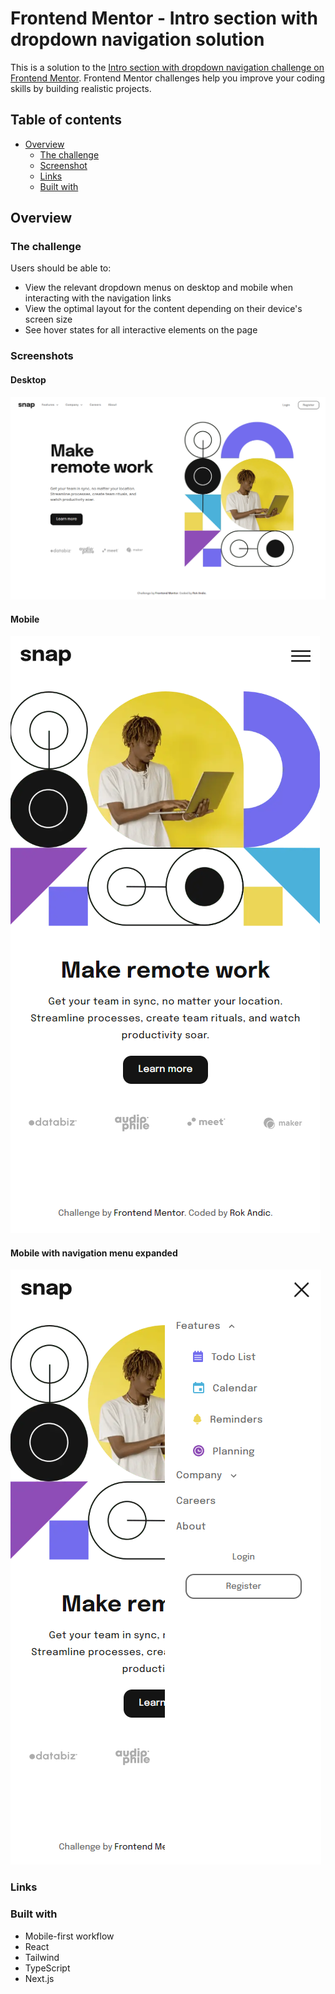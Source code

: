 # Frontend Mentor - Intro section with dropdown navigation solution

This is a solution to the [Intro section with dropdown navigation challenge on Frontend Mentor](https://www.frontendmentor.io/challenges/intro-section-with-dropdown-navigation-ryaPetHE5). Frontend Mentor challenges help you improve your coding skills by building realistic projects.

## Table of contents

- [Overview](#overview)
  - [The challenge](#the-challenge)
  - [Screenshot](#screenshot)
  - [Links](#links)
  - [Built with](#built-with)

## Overview

### The challenge

Users should be able to:

- View the relevant dropdown menus on desktop and mobile when interacting with the navigation links
- View the optimal layout for the content depending on their device's screen size
- See hover states for all interactive elements on the page

### Screenshots

#### Desktop

![](./screenshot.png)

#### Mobile

![](./screenshot_mobile.png)

#### Mobile with navigation menu expanded

![](./screenshot_mobile_expanded.png)

### Links

<!-- - [Live Site](https://rokandic.github.io/intro_section_with_dropdown_navigation/) -->

### Built with

- Mobile-first workflow
- React
- Tailwind
- TypeScript
- Next.js
